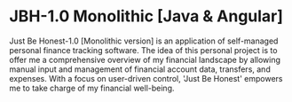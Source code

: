 # JBH-1.0 Monolithic  [Java & Angular]

Just Be Honest-1.0 [Monolithic version] is an application of self-managed personal finance tracking software. The idea of this personal project is to offer me a comprehensive overview of my financial landscape by allowing manual input and management of financial account data, transfers, and expenses. With a focus on user-driven control, 'Just Be Honest' empowers me to take charge of my financial well-being.
